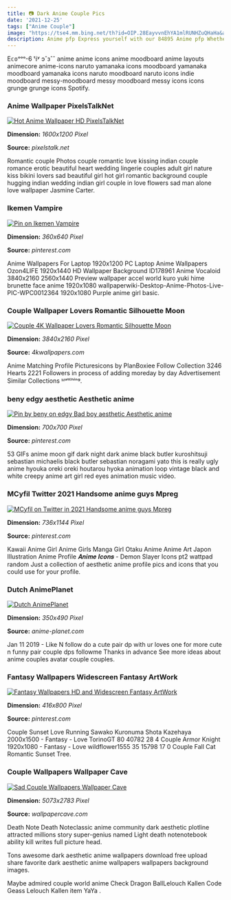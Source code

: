 ```yaml
---
title: 📷 Dark Anime Couple Pics
date: '2021-12-25'
tags: ["Anime Couple"]
image: "https://tse4.mm.bing.net/th?id=OIP.28EayvvnEhYA1mlRUNHZuQHaHa&amp;pid=15.1"
description: Anime pfp Express yourself with our 84895 Anime pfp Whether you call them profile photos forum avatars or something else they express you on the internet Alp
---
```




E𝕔𝕠ᵒᵒᵒ-6 ᵗ𝕚ʸ ɔˆзˆˆ anime anime icons anime moodboard anime layouts animecore anime-icons naruto yamanaka icons moodboard yamanaka moodboard yamanaka icons naruto moodboard naruto icons indie moodboard messy-moodboard messy moodboard messy icons icons grunge grunge icons Spotify.



###  Anime Wallpaper PixelsTalkNet

[![Hot Anime Wallpaper HD  PixelsTalkNet](https://www.pixelstalk.net/wp-content/uploads/2016/01/Hot-Couple-Anime-Wallpapers-HD.jpg)](https://www.pixelstalk.net/wp-content/uploads/2016/01/Hot-Couple-Anime-Wallpapers-HD.jpg)


**Dimension:** _1600x1200 Pixel_ 

**Source:** _pixelstalk.net_ 


Romantic couple Photos couple romantic love kissing indian couple romance erotic beautiful heart wedding lingerie couples adult girl nature kiss bikini lovers sad beautiful girl hot girl romantic background couple hugging indian wedding indian girl couple in love flowers sad man alone love wallpaper Jasmine Carter.


###  Ikemen Vampire

[![Pin on Ikemen Vampire](https://i.pinimg.com/736x/d3/c9/d8/d3c9d8114102b0bdf0e18dab437e6a1c.jpg)](https://i.pinimg.com/736x/d3/c9/d8/d3c9d8114102b0bdf0e18dab437e6a1c.jpg)


**Dimension:** _360x640 Pixel_ 

**Source:** _pinterest.com_ 


Anime Wallpapers For Laptop 1920x1200 PC Laptop Anime Wallpapers Ozon4LIFE 1920x1440 HD Wallpaper Background ID178961 Anime Vocaloid 3840x2160 2560x1440 Preview wallpaper accel world kuro yuki hime brunette face anime 1920x1080 wallpaperwiki-Desktop-Anime-Photos-Live-PIC-WPC0012364 1920x1080 Purple anime girl basic.


### Couple Wallpaper Lovers Romantic Silhouette Moon 

[![Couple 4K Wallpaper Lovers Romantic Silhouette Moon ](https://4kwallpapers.com/images/wallpapers/couple-lovers-romantic-silhouette-moon-kissing-couple-5k-3840x2160-171.jpg)](https://4kwallpapers.com/images/wallpapers/couple-lovers-romantic-silhouette-moon-kissing-couple-5k-3840x2160-171.jpg)


**Dimension:** _3840x2160 Pixel_ 

**Source:** _4kwallpapers.com_ 


Anime Matching Profile Picturesicons by PlanBoxiee Follow Collection 3246 Hearts 2221 Followers in process of adding moreday by day Advertisement Similar Collections ᴹᵃᵗᶜʰⁱⁿᵍ.


###  beny edgy aesthetic Aesthetic anime 

[![Pin by beny on edgy  Bad boy aesthetic Aesthetic anime ](https://i.pinimg.com/736x/15/fd/82/15fd82ae7779648f67d3d36e17570c21.jpg)](https://i.pinimg.com/736x/15/fd/82/15fd82ae7779648f67d3d36e17570c21.jpg)


**Dimension:** _700x700 Pixel_ 

**Source:** _pinterest.com_ 


53 GIFs anime moon gif dark night dark anime black butler kuroshitsuji sebastian michaelis black butler sebastian noragami yato this is really ugly anime hyouka oreki oreki houtarou hyoka animation loop vintage black and white creepy anime art girl red eyes animation music video.


### MCyfil Twitter 2021 Handsome anime guys Mpreg 

[![MCyfil on Twitter in 2021  Handsome anime guys Mpreg ](https://i.pinimg.com/736x/1e/9d/88/1e9d88fb16fe2c9acb1062cae1c3ac61.jpg)](https://i.pinimg.com/736x/1e/9d/88/1e9d88fb16fe2c9acb1062cae1c3ac61.jpg)


**Dimension:** _736x1144 Pixel_ 

**Source:** _pinterest.com_ 


Kawaii Anime Girl Anime Girls Manga Girl Otaku Anime Anime Art Japon Illustration Anime Profile 𝑨𝒏𝒊𝒎𝒆 𝑰𝒄𝒐𝒏𝒔 - Demon Slayer Icons pt2 wattpad random Just a collection of aesthetic anime profile pics and icons that you could use for your profile.


### Dutch AnimePlanet

[![Dutch  AnimePlanet](https://www.anime-planet.com/images/characters/dutch-1396.jpg)](https://www.anime-planet.com/images/characters/dutch-1396.jpg)


**Dimension:** _350x490 Pixel_ 

**Source:** _anime-planet.com_ 


Jan 11 2019 - Like N follow do a cute pair dp with ur loves one for more cute n funny pair couple dps followme Thanks in advance See more ideas about anime couples avatar couple couples.


### Fantasy Wallpapers Widescreen Fantasy ArtWork 

[![Fantasy Wallpapers HD and Widescreen  Fantasy ArtWork ](https://i.pinimg.com/736x/7f/cd/0d/7fcd0d243867962d35a147c26e707f70--wallpaper-for-phone-boys-wallpaper.jpg)](https://i.pinimg.com/736x/7f/cd/0d/7fcd0d243867962d35a147c26e707f70--wallpaper-for-phone-boys-wallpaper.jpg)


**Dimension:** _416x800 Pixel_ 

**Source:** _pinterest.com_ 


Couple Sunset Love Running Sawako Kuronuma Shota Kazehaya 2000x1500 - Fantasy - Love TorinoGT 80 40782 28 4 Couple Armor Knight 1920x1080 - Fantasy - Love wildflower1555 35 15798 17 0 Couple Fall Cat Romantic Sunset Tree.


###  Couple Wallpapers Wallpaper Cave

[![Sad Couple Wallpapers  Wallpaper Cave](https://wallpapercave.com/wp/wp4425609.jpg)](https://wallpapercave.com/wp/wp4425609.jpg)


**Dimension:** _5073x2783 Pixel_ 

**Source:** _wallpapercave.com_ 



Death Note Death Noteclassic anime community dark aesthetic plotline attracted millions story super-genius named Light death notenotebook ability kill writes full picture head.


Tons awesome dark aesthetic anime wallpapers download free upload share favorite dark aesthetic anime wallpapers wallpapers background images.


Maybe admired couple world anime Check Dragon BallLelouch Kallen Code Geass Lelouch Kallen item YaYa .




